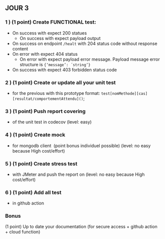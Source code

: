 ## JOUR 3

### 1 ) (1 point) Create FUNCTIONAL test:
- On success with expect 200 statues 
  - On success with expect payload output 
- On success on endpoint ```/healt``` with 204 status code without response content
- On error with expect 404 status 
  - On error with expect payload error message. Payload message error structure is ```{‘message’: ´string’}```
- On success with expect 403 forbidden status code


### 2 ) (1 point) Create or update all your unit test 
- for the previous with this prototype format: ```test[nomMethode][cas][resultat/comportementAttendu]()```;


### 3 ) (1 point) Push report covering 
- of the unit test in codecov (level: easy)


### 4 ) (1 point) Create mock 
- for mongodb client  (point bonus individuel possible) (level: no easy because High cost/effort)


### 5 ) (1 point) Create stress test 
- with JMeter and push the report on <Latency Lingo> (level: no easy because High cost/effort)


### 6 ) (1 point) Add all test 
- in github action

### Bonus 
(1 point)  Up to date your documentation (for secure access + github action + cloud function)
